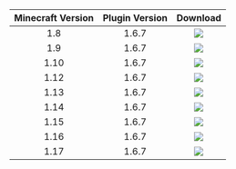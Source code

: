 | Minecraft Version      | Plugin Version | Download    |
|   :----:   |    :----:   |    :----:   |
| 1.8      | 1.6.7       | [<img src="https://raw.githubusercontent.com/latch93/Money4Mobs/master/images/download%20button.png">](https://github.com/latch93/Money4Mobs/raw/master/jar%20files/1.8---Money4Mobs-v1.6.7.jar)  |
| 1.9   | 1.6.7    | [<img src="https://raw.githubusercontent.com/latch93/Money4Mobs/master/images/download%20button.png">](https://github.com/latch93/Money4Mobs/raw/master/jar%20files/1.9---Money4Mobs-v1.6.7.jar)      |
| 1.10      | 1.6.7       | [<img src="https://raw.githubusercontent.com/latch93/Money4Mobs/master/images/download%20button.png">](https://github.com/latch93/Money4Mobs/raw/master/jar%20files/1.10---Money4Mobs-v1.6.7.jar)  |
| 1.12   | 1.6.7        | [<img src="https://raw.githubusercontent.com/latch93/Money4Mobs/master/images/download%20button.png">](https://github.com/latch93/Money4Mobs/raw/master/jar%20files/1.12---Money4Mobs-v1.6.7.jar)      |
| 1.13      | 1.6.7       | [<img src="https://raw.githubusercontent.com/latch93/Money4Mobs/master/images/download%20button.png">](https://github.com/latch93/Money4Mobs/raw/master/jar%20files/1.13---Money4Mobs-v1.6.7.jar)  |
| 1.14   | 1.6.7        | [<img src="https://raw.githubusercontent.com/latch93/Money4Mobs/master/images/download%20button.png">](https://github.com/latch93/Money4Mobs/raw/master/jar%20files/1.14---Money4Mobs-v1.6.7.jar)      |
| 1.15      | 1.6.7      | [<img src="https://raw.githubusercontent.com/latch93/Money4Mobs/master/images/download%20button.png">](https://github.com/latch93/Money4Mobs/raw/master/jar%20files/1.15---Money4Mobs-v1.6.7.jar)  |
| 1.16   | 1.6.7       | [<img src="https://raw.githubusercontent.com/latch93/Money4Mobs/master/images/download%20button.png">](https://github.com/latch93/Money4Mobs/raw/master/jar%20files/1.16---Money4Mobs-v1.6.7.jar)      |
| 1.17   | 1.6.7      | [<img src="https://raw.githubusercontent.com/latch93/Money4Mobs/master/images/download%20button.png">](https://github.com/latch93/Money4Mobs/raw/master/jar%20files/1.17---Money4Mobs-v1.6.7.jar)      |
